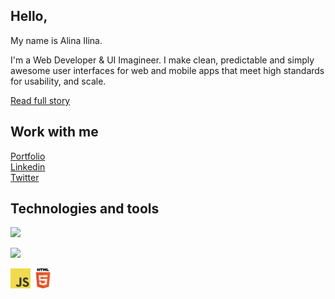 ## Hello,

My name is Alina Ilina.

I'm a Web Developer & UI Imagineer. I make clean, predictable and simply awesome user interfaces for web and mobile apps that meet high standards for usability, and scale.

[Read full story][about]

## Work with me

[Portfolio][website] <br/>
[Linkedin][linkedin] <br/>
[Twitter][twitter] <br/>

## Technologies and tools

[about]: https://alinailina.info/about
[website]: https://alinailina.info
[linkedin]: https://www.linkedin.com/in/alinailina/
[twitter]: https://twitter.com/alinaimagineer

[![](https://github-readme-stats.vercel.app/api?username=alinailina&show_icons=true&title_color=#ff000)](https://github.com/anuraghazra/github-readme-stats)

[![](https://github-readme-stats.vercel.app/api/top-langs/?username=alinailina)](https://github.com/anuraghazra/github-readme-stats)

<img height="32" width="32" src="https://raw.githubusercontent.com/github/explore/80688e429a7d4ef2fca1e82350fe8e3517d3494d/topics/javascript/javascript.png" />
<img height="32" width="32" src="https://raw.githubusercontent.com/github/explore/80688e429a7d4ef2fca1e82350fe8e3517d3494d/topics/html/html.png" />
